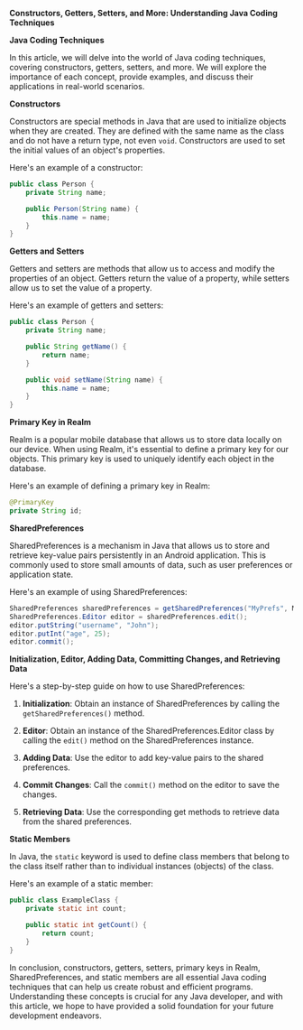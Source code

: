 **Constructors, Getters, Setters, and More: Understanding Java Coding Techniques**

**Java Coding Techniques**

In this article, we will delve into the world of Java coding techniques, covering constructors, getters, setters, and more. We will explore the importance of each concept, provide examples, and discuss their applications in real-world scenarios.

**Constructors**

Constructors are special methods in Java that are used to initialize objects when they are created. They are defined with the same name as the class and do not have a return type, not even `void`. Constructors are used to set the initial values of an object's properties.

Here's an example of a constructor:

```java
public class Person {
    private String name;

    public Person(String name) {
        this.name = name;
    }
}
```

**Getters and Setters**

Getters and setters are methods that allow us to access and modify the properties of an object. Getters return the value of a property, while setters allow us to set the value of a property.

Here's an example of getters and setters:

```java
public class Person {
    private String name;

    public String getName() {
        return name;
    }

    public void setName(String name) {
        this.name = name;
    }
}
```

**Primary Key in Realm**

Realm is a popular mobile database that allows us to store data locally on our device. When using Realm, it's essential to define a primary key for our objects. This primary key is used to uniquely identify each object in the database.

Here's an example of defining a primary key in Realm:

```java
@PrimaryKey
private String id;
```

**SharedPreferences**

SharedPreferences is a mechanism in Java that allows us to store and retrieve key-value pairs persistently in an Android application. This is commonly used to store small amounts of data, such as user preferences or application state.

Here's an example of using SharedPreferences:

```java
SharedPreferences sharedPreferences = getSharedPreferences("MyPrefs", MODE_PRIVATE);
SharedPreferences.Editor editor = sharedPreferences.edit();
editor.putString("username", "John");
editor.putInt("age", 25);
editor.commit();
```

**Initialization, Editor, Adding Data, Committing Changes, and Retrieving Data**

Here's a step-by-step guide on how to use SharedPreferences:

1. **Initialization**: Obtain an instance of SharedPreferences by calling the `getSharedPreferences()` method.

2. **Editor**: Obtain an instance of the SharedPreferences.Editor class by calling the `edit()` method on the SharedPreferences instance.

3. **Adding Data**: Use the editor to add key-value pairs to the shared preferences.

4. **Commit Changes**: Call the `commit()` method on the editor to save the changes.

5. **Retrieving Data**: Use the corresponding get methods to retrieve data from the shared preferences.

**Static Members**

In Java, the `static` keyword is used to define class members that belong to the class itself rather than to individual instances (objects) of the class.

Here's an example of a static member:

```java
public class ExampleClass {
    private static int count;

    public static int getCount() {
        return count;
    }
}
```

In conclusion, constructors, getters, setters, primary keys in Realm, SharedPreferences, and static members are all essential Java coding techniques that can help us create robust and efficient programs. Understanding these concepts is crucial for any Java developer, and with this article, we hope to have provided a solid foundation for your future development endeavors.